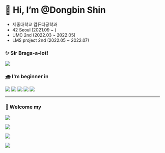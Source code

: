 <!--

물결무늬 Welecome 환영 대문 설정
![header](https://capsule-render.vercel.app/api?type=waving&color=gradient&customColorList=5&height=300&section=header&text=Welcome!&fontSize=80&animation=scaleIn)

글자 타이밍 환영 대문
[![Typing SVG](https://readme-typing-svg.herokuapp.com?font=Oleo+Script&color=20232a&size=80&center=true&vCenter=true&width=800&height=80&lines=%E3%80%80%E3%80%80Hi+%2C+I'm+Dongbin.+%E3%80%80%E3%80%80)](https://git.io/typing-svg)

기립박수치는 움짤
<div align="center">
  <img src="https://user-images.githubusercontent.com/40738437/143273133-717e9c33-b986-4b24-a920-df96b5e69626.gif"/>
</div>
-->

# 👋 Hi, I’m @Dongbin Shin
- 세종대학교 컴퓨터공학과
- 42 Seoul (2021.09 ~ )
- UMC 2nd (2022.03 ~ 2022.05)
- LMS project 2nd (2022.05 ~ 2022.07)

### ✨ Sir Brags-a-lot!
<img src="https://img.shields.io/badge/Spring Boot-6DB33F?style=flat&logo=Spring Boot&logoColor=white"/> 

### 🌧 I'm beginner in
<img src="https://img.shields.io/badge/Spring-6DB33F?style=flat&logo=Spring&logoColor=white"/> <img src="https://img.shields.io/badge/NGINX-009639?style=flat&logo=NGINX&logoColor=white"/> <img src="https://img.shields.io/badge/Amazon AWS-232F3E?style=flat&logo=Amazon AWS&logoColor=white"/> <img src="https://img.shields.io/badge/MySQL-4479A1?style=flat&logo=MySQL&logoColor=white"/> <img src="https://img.shields.io/badge/Hibernate-59666C?style=flat-square&logo=Hibernate&logoColor=white"/>
- - -

### 👀 Welcome my
<a href="https://south-quokka-5fd.notion.site/Engineering-Wiki-a59212bf40e14a34802c93888d3507ef"><img src="https://img.shields.io/badge/Tech-000000?style=social&logo=Notion&logoColor=black&link=https://south-quokka-5fd.notion.site/Engineering-Wiki-a59212bf40e14a34802c93888d3507ef"></a>

<a href="https://www.instagram.com/talented_bin/?hl=ko"><img src="https://img.shields.io/badge/With me-E4405F?style=social&logo=Instagram&logoColor=black&link=https://www.instagram.com/talented_bin/?hl=ko"></a>

<img src="https://github-readme-solvedac.hyp3rflow.vercel.app/api/?handle=shkk0628"/>
  
<a href="https://hits.seeyoufarm.com"><img src="https://hits.seeyoufarm.com/api/count/incr/badge.svg?url=https%3A%2F%2Fgithub.com%2FToySin&count_bg=%2379C83D&title_bg=%23555555&icon=&icon_color=%23E7E7E7&title=hits&edge_flat=false"/></a>

<!--

https://simpleicons.org/

뱃지 양식
<img src="https://img.shields.io/badge/쓰고자하는_텍스트-컬러코드?style=flat-square&logo=simpleicons에서_아이콘이름&logoColor=white"/>

Hibernate 뱃지
<img src="https://img.shields.io/badge/Hibernate-59666C?style=flat-square&logo=Hibernate&logoColor=white"/>

C++ 뱃지
<img src="https://img.shields.io/badge/C++-00599C?style=for-the-badge&logo=C%2B%2B&logoColor=white"/>

Angualr 뱃지
<img src="https://img.shields.io/badge/Angular-DD0031?style=for-the-badge&logo=Angular&logoColor=white"/>

C 뱃지
<img src="https://img.shields.io/badge/C-A8B9CC?style=for-the-badge&logo=C&logoColor=white"/>

Python 뱃지
<img src="https://img.shields.io/badge/Python-3776AB?style=for-the-badge&logo=Python&logoColor=white"/>

Java 뱃지
<img src="https://img.shields.io/badge/Java-007396?style=for-the-badge&logo=Java&logoColor=white"/>

42프로필로 연결되는 뱃지
<a href="https://profile.intra.42.fr/users/donshin"><img src="https://img.shields.io/badge/42-c64c4b?style=for-the-badge&logo=42&logoColor=white"/>

- - -

Solved.ac 프로필
[![Solved.ac프로필](http://mazassumnida.wtf/api/v2/generate_badge?boj=shkk0628)](https://solved.ac/shkk0628)

- - -

깃헙 간단한 통계
![Anurag's GitHub stats](https://github-readme-stats.vercel.app/api?username=ToySin&show_icons=true&theme=kacho_ga)

깃헙 전체 통계
<a href="https://github.com/anuraghazra/github-readme-stats">
  <img src="https://github-readme-stats.vercel.app/api?username=ToySin&show_icons=true&theme=material-palenight&hide_border=true&bg_color=20232a&icon_color=E3E3E3A8&text_color=fff" width=49.2% />
</a>
<a href="https://github.com/denvercoder1/github-readme-streak-stats">
  <img src="http://github-readme-streak-stats.herokuapp.com?user=ToySin&theme=react&ring=C691E94D&fire=C691E9&sideNums=C691E9&currStreakNum=C691E9&sideLabels=FFFFFF&currStreakLabel=FFFFFF&dates=E3E3E3A8&hide_border=true" width=49.2% />
</a>
<a href="https://github.com/ashutosh00710/github-readme-activity-graph">
<img src="https://activity-graph.herokuapp.com/graph?username=ToySin&theme=react-dark&bg_color=20232a&hide_border=true&line=AB90E8&color=C691E9C9" width=98.4%/>
</a>

-->
